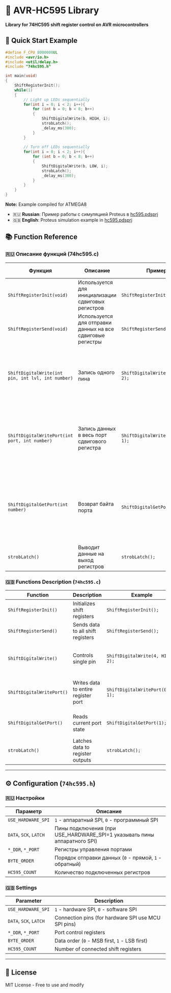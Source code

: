 # 🚀 AVR-HC595 Library
**Library for 74HC595 shift register control on AVR microcontrollers**

## 📌 Quick Start Example
```cpp
#define F_CPU 8000000UL
#include <avr/io.h>
#include <util/delay.h>
#include "74hc595.h"

int main(void)
{
    ShiftRegisterInit();
    while(1)
    {
        // Light up LEDs sequentially
        for(int i = 0; i < 2; i++){
            for (int b = 0; b < 8; b++)
            {
                ShiftDigitalWrite(b, HIGH, i);
                strobLatch();
                _delay_ms(300);
            }
        }
        
        // Turn off LEDs sequentially
        for(int i = 0; i < 2; i++){
            for (int b = 0; b < 8; b++)
            {
                ShiftDigitalWrite(b, LOW, i);
                strobLatch();
                _delay_ms(300);
            }
        }
    }
}
```
**Note:** Example compiled for ATMEGA8

- 🇷🇺 **Russian**: Пример работы с симуляцией Proteus в [hc595.pdsprj](hc595.pdsprj)
- 🇬🇧 **English**: Proteus simulation example in [hc595.pdsprj](hc595.pdsprj)

## 📚 Function Reference

### 🇷🇺 Описание функций (74hc595.c)

Функция | Описание | Пример | Описание примера |
| ------------- | ------------- | ------------- | ------------- |
`ShiftRegisterInit(void)` | Используется для инициализации сдвиговых регистров | `ShiftRegisterInit();`  | Инициализирует SPI и порты
`ShiftRegisterSend(void)` | Используется для отправки данных на все сдвиговые регистры | `ShiftRegisterSend();` | None
`ShiftDigitalWrite(int pin, int lvl, int number)` | Запись одного пина | `ShiftDigitalWrite(4, HIGH, 2);` | Устанавливает 4ю ногу сдвиггового регистра #3  в HIGH уровень (нумерация сдвиговых регистров от нуля 0)
`ShiftDigitalWritePort(int port, int number)` | Запись данных в весь порт сдвигового регистра | `ShiftDigitalWritePort(0xFF, 1);` | Устанока всех выводов сдвигового регистра #2 (нумерация сдвиговых регистров от нуля 0) в HIGH записью `FF` в порт
`ShiftDigitalGetPort(int number)` | Возврат байта порта| `ShiftDigitalGetPort(1);` | Возвращает актуальную информацию о состоянии порта сдвигового регистра #2 (нумерация сдвиговых регистров от нуля 0)
`strobLatch()` | Выводит данные на выход регистров | `strobLatch();` | -

### 🇬🇧 Functions Description (`74hc595.c`)

| Function                    | Description                                                             | Example                        | Explanation                                                              |
|-----------------------------|------------------------------------------------------------------------|--------------------------------|--------------------------------------------------------------------------|
| `ShiftRegisterInit()`       | Initializes shift registers                                            | `ShiftRegisterInit();`         | Configures SPI and I/O ports                                             |
| `ShiftRegisterSend()`       | Sends data to all shift registers                                      | `ShiftRegisterSend();`         | -                                                                       |
| `ShiftDigitalWrite()`       | Controls single pin                                                    | `ShiftDigitalWrite(4, HIGH, 2);`| Sets pin 4 of third register (0-based) to HIGH                          |
| `ShiftDigitalWritePort()`   | Writes data to entire register port                                    | `ShiftDigitalWritePort(0xFF, 1);`| Sets all pins of second register to HIGH (0xFF)                          |
| `ShiftDigitalGetPort()`     | Reads current port state                                               | `ShiftDigitalGetPort(1);`      | Returns byte from second register                                        |
| `strobLatch()`              | Latches data to register outputs                                       | `strobLatch();`                | -                                                                       |

---


## ⚙️ Configuration (`74hc595.h`)

### 🇷🇺 Настройки

| Параметр            | Описание                                                                 |
|---------------------|--------------------------------------------------------------------------|
| `USE_HARDWARE_SPI`  | `1` - аппаратный SPI, `0` - программный SPI                              |
| `DATA`, `SCK`, `LATCH` | Пины подключения (при USE_HARDWARE_SPI=1 указывать пины аппаратного SPI) |
| `*_DDR`, `*_PORT`   | Регистры управления портами                                              |
| `BYTE_ORDER`        | Порядок отправки данных (`0` - прямой, `1` - обратный)                   |
| `HC595_COUNT`       | Количество подключенных регистров                                        |

### 🇬🇧 Settings

| Parameter           | Description                                                              |
|---------------------|--------------------------------------------------------------------------|
| `USE_HARDWARE_SPI`  | `1` - hardware SPI, `0` - software SPI                                  |
| `DATA`, `SCK`, `LATCH` | Connection pins (for hardware SPI use MCU SPI pins)                    |
| `*_DDR`, `*_PORT`   | Port control registers                                                  |
| `BYTE_ORDER`        | Data order (`0` - MSB first, `1` - LSB first)                          |
| `HC595_COUNT`       | Number of connected shift registers                                    |

---

## 📜 License
MIT License - Free to use and modify
